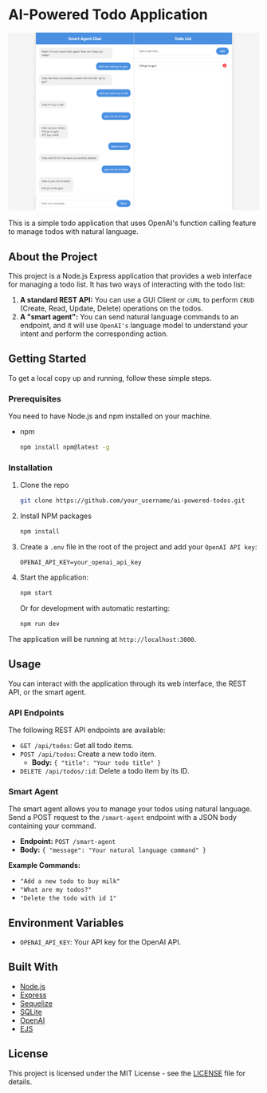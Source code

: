 # AI-Powered Todo Application

![AI-Powered Todo App](./ai-todos-app.png)

This is a simple todo application that uses OpenAI's function calling feature to manage todos with natural language.

## About the Project

This project is a Node.js Express application that provides a web interface for managing a todo list. It has two ways of interacting with the todo list:

1.  **A standard REST API:** You can use a GUI Client or `cURL` to perform `CRUD` (Create, Read, Update, Delete) operations on the todos.
2.  **A "smart agent":** You can send natural language commands to an endpoint, and it will use `OpenAI's` language model to understand your intent and perform the corresponding action.

## Getting Started

To get a local copy up and running, follow these simple steps.

### Prerequisites

You need to have Node.js and npm installed on your machine.

*   npm
    ```sh
    npm install npm@latest -g
    ```

### Installation

1.  Clone the repo
    ```sh
    git clone https://github.com/your_username/ai-powered-todos.git
    ```
2.  Install NPM packages
    ```sh
    npm install
    ```
3.  Create a `.env` file in the root of the project and add your `OpenAI API key`:
    ```
    OPENAI_API_KEY=your_openai_api_key
    ```
4.  Start the application:
    ```sh
    npm start
    ```
    Or for development with automatic restarting:
    ```sh
    npm run dev
    ```
The application will be running at `http://localhost:3000`.

## Usage

You can interact with the application through its web interface, the REST API, or the smart agent.

### API Endpoints

The following REST API endpoints are available:

*   `GET /api/todos`: Get all todo items.
*   `POST /api/todos`: Create a new todo item.
    *   **Body:** `{ "title": "Your todo title" }`
*   `DELETE /api/todos/:id`: Delete a todo item by its ID.

### Smart Agent

The smart agent allows you to manage your todos using natural language. Send a POST request to the `/smart-agent` endpoint with a JSON body containing your command.

*   **Endpoint:** `POST /smart-agent`
*   **Body:** `{ "message": "Your natural language command" }`

**Example Commands:**

*   `"Add a new todo to buy milk"`
*   `"What are my todos?"`
*   `"Delete the todo with id 1"`

## Environment Variables

*   `OPENAI_API_KEY`: Your API key for the OpenAI API.

## Built With

*   [Node.js](https://nodejs.org/)
*   [Express](https://expressjs.com/)
*   [Sequelize](https://sequelize.org/)
*   [SQLite](https://www.sqlite.org/)
*   [OpenAI](https://openai.com/)
*   [EJS](https://ejs.co/)

## License

This project is licensed under the MIT License - see the [LICENSE](LICENSE) file for details.
